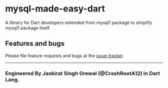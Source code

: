 # mysql-made-easy-dart
A library for Dart developers extended from mysql1 package to simplify mysql1 package itself.

## Features and bugs

Please file feature requests and bugs at the [issue tracker][tracker].

<hr>

### Engineered By Jaskirat Singh Grewal (@CrashRootA12) in Dart Lang.

[tracker]: https://github.com/CrashRootA12/mysql-made-easy-dart/issues
